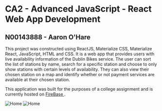 # CA2 - Advanced JavaScript - React Web App Development
## N00143888 - Aaron O'Hare

This project was constructed using ReactJS, Materialize CSS, Materialize React, JavaScript, HTML and CSS.  It is a web app that provides users with live availability information of the Dublin Bikes service. The user can sort the list of stations by name, search for a specific station and choose to only show stations with certain levels of availability. They can also view their chosen station on a map and identify whether or not payment services are available at their chosen station. 

This application was built for the purposes of a college assignment and is currently hosted on [FireBase ](https://dbikes-react-1523440340962.firebaseapp.com/ "ReactDublinBikes").

![Home](https://i.imgur.com/zk8qf3y.png)
![Home](https://i.imgur.com/r5M4Iiz.png)